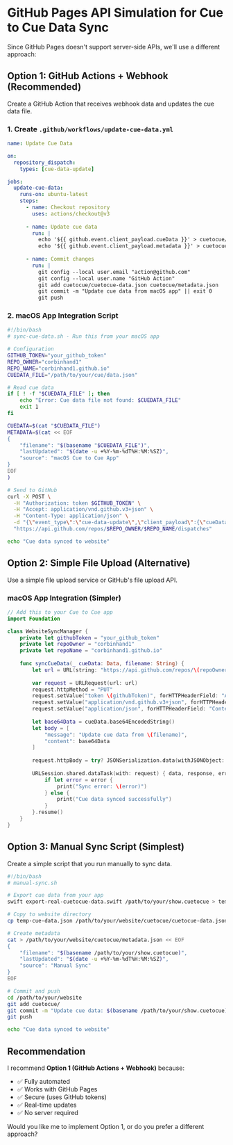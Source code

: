 # GitHub Pages API Simulation for Cue to Cue Data Sync

Since GitHub Pages doesn't support server-side APIs, we'll use a different approach:

## Option 1: GitHub Actions + Webhook (Recommended)

Create a GitHub Action that receives webhook data and updates the cue data file.

### 1. Create `.github/workflows/update-cue-data.yml`

```yaml
name: Update Cue Data

on:
  repository_dispatch:
    types: [cue-data-update]

jobs:
  update-cue-data:
    runs-on: ubuntu-latest
    steps:
      - name: Checkout repository
        uses: actions/checkout@v3
        
      - name: Update cue data
        run: |
          echo '${{ github.event.client_payload.cueData }}' > cuetocue/cuetocue-data.json
          echo '${{ github.event.client_payload.metadata }}' > cuetocue/metadata.json
          
      - name: Commit changes
        run: |
          git config --local user.email "action@github.com"
          git config --local user.name "GitHub Action"
          git add cuetocue/cuetocue-data.json cuetocue/metadata.json
          git commit -m "Update cue data from macOS app" || exit 0
          git push
```

### 2. macOS App Integration Script

```bash
#!/bin/bash
# sync-cue-data.sh - Run this from your macOS app

# Configuration
GITHUB_TOKEN="your_github_token"
REPO_OWNER="corbinhand1"
REPO_NAME="corbinhand1.github.io"
CUEDATA_FILE="/path/to/your/cue/data.json"

# Read cue data
if [ ! -f "$CUEDATA_FILE" ]; then
    echo "Error: Cue data file not found: $CUEDATA_FILE"
    exit 1
fi

CUEDATA=$(cat "$CUEDATA_FILE")
METADATA=$(cat << EOF
{
    "filename": "$(basename "$CUEDATA_FILE")",
    "lastUpdated": "$(date -u +%Y-%m-%dT%H:%M:%SZ)",
    "source": "macOS Cue to Cue App"
}
EOF
)

# Send to GitHub
curl -X POST \
  -H "Authorization: token $GITHUB_TOKEN" \
  -H "Accept: application/vnd.github.v3+json" \
  -H "Content-Type: application/json" \
  -d "{\"event_type\":\"cue-data-update\",\"client_payload\":{\"cueData\":$CUEDATA,\"metadata\":$METADATA}}" \
  "https://api.github.com/repos/$REPO_OWNER/$REPO_NAME/dispatches"

echo "Cue data synced to website"
```

## Option 2: Simple File Upload (Alternative)

Use a simple file upload service or GitHub's file upload API.

### macOS App Integration (Simpler)

```swift
// Add this to your Cue to Cue app
import Foundation

class WebsiteSyncManager {
    private let githubToken = "your_github_token"
    private let repoOwner = "corbinhand1"
    private let repoName = "corbinhand1.github.io"
    
    func syncCueData(_ cueData: Data, filename: String) {
        let url = URL(string: "https://api.github.com/repos/\(repoOwner)/\(repoName)/contents/cuetocue/cuetocue-data.json")!
        
        var request = URLRequest(url: url)
        request.httpMethod = "PUT"
        request.setValue("token \(githubToken)", forHTTPHeaderField: "Authorization")
        request.setValue("application/vnd.github.v3+json", forHTTPHeaderField: "Accept")
        request.setValue("application/json", forHTTPHeaderField: "Content-Type")
        
        let base64Data = cueData.base64EncodedString()
        let body = [
            "message": "Update cue data from \(filename)",
            "content": base64Data
        ]
        
        request.httpBody = try? JSONSerialization.data(withJSONObject: body)
        
        URLSession.shared.dataTask(with: request) { data, response, error in
            if let error = error {
                print("Sync error: \(error)")
            } else {
                print("Cue data synced successfully")
            }
        }.resume()
    }
}
```

## Option 3: Manual Sync Script (Simplest)

Create a simple script that you run manually to sync data.

```bash
#!/bin/bash
# manual-sync.sh

# Export cue data from your app
swift export-real-cuetocue-data.swift /path/to/your/show.cuetocue > temp-cue-data.json

# Copy to website directory
cp temp-cue-data.json /path/to/your/website/cuetocue/cuetocue-data.json

# Create metadata
cat > /path/to/your/website/cuetocue/metadata.json << EOF
{
    "filename": "$(basename /path/to/your/show.cuetocue)",
    "lastUpdated": "$(date -u +%Y-%m-%dT%H:%M:%SZ)",
    "source": "Manual Sync"
}
EOF

# Commit and push
cd /path/to/your/website
git add cuetocue/
git commit -m "Update cue data: $(basename /path/to/your/show.cuetocue)"
git push

echo "Cue data synced to website"
```

## Recommendation

I recommend **Option 1 (GitHub Actions + Webhook)** because:
- ✅ Fully automated
- ✅ Works with GitHub Pages
- ✅ Secure (uses GitHub tokens)
- ✅ Real-time updates
- ✅ No server required

Would you like me to implement Option 1, or do you prefer a different approach?


